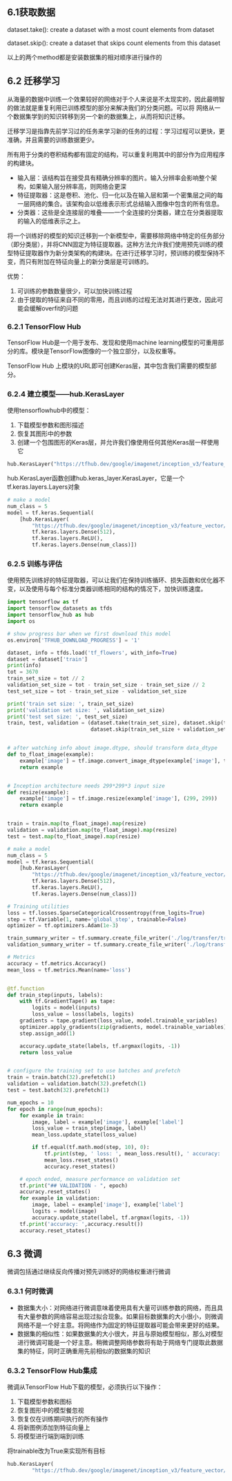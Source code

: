## 6.1获取数据

dataset.take(): create a dataset with a most count elements from dataset

dataset.skip(): create a dataset that skips count elements from this dataset

以上的两个method都是安装数据集的相对顺序进行操作的

## 6.2 迁移学习

从海量的数据中训练一个效果较好的网络对于个人来说是不太现实的，因此最明智的做法就是重复利用已训练模型的部分来解决我们的分类问题。可以将 网络从一个数据集学到的知识转移到另一个新的数据集上，从而将知识迁移。

迁移学习是指靠先前学习过的任务来学习新的任务的过程：学习过程可以更快，更准确，并且需要的训练数据更少。

所有用于分类的卷积结构都有固定的结构，可以重复利用其中的部分作为应用程序的构建块。

* 输入层：该结构旨在接受具有精确分辨率的图片。输入分辨率会影响整个架构，如果输入层分辨率高，则网络会更深
* 特征提取器：这是卷积、池化、归一化以及在输入层和第一个密集层之间的每一层网络的集合。该架构会以低维表示形式总结输入图像中包含的所有信息。
* 分类器：这些是全连接层的堆叠——一个全连接的分类器，建立在分类器提取的输入的低维表示之上。

将一个训练好的模型的知识迁移到一个新模型中，需要移除网络中特定的任务部分（即分类层），并将CNN固定为特征提取器。这种方法允许我们使用预先训练的模型特征提取器作为新分类架构的构建块。在进行迁移学习时，预训练的模型保持不变，而只有附加在特征向量上的新分类层是可训练的。

优势：

1. 可训练的参数数量很少，可以加快训练过程
2. 由于提取的特征来自不同的零用，而且训练的过程无法对其进行更改，因此可能会缓解overfit的问题

### 6.2.1 TensorFlow Hub

TensorFlow Hub是一个用于发布、发现和使用machine learning模型的可重用部分的库。模块是TensorFlow图像的一个独立部分，以及权重等。

TensorFlow Hub 上模块的URL即可创建Keras层，其中包含我们需要的模型部分。

### 6.2.4 建立模型——hub.KerasLayer

使用tensorflowhub中的模型：

1. 下载模型参数和图形描述
2. 恢复其图形中的参数
3. 创建一个包围图形的Keras层，并允许我们像使用任何其他Keras层一样使用它

```python
hub.KerasLayer("https://tfhub.dev/google/imagenet/inception_v3/feature_vector/4", output_shape=[2048], trainable=False)
```

hub.KerasLayer函数创建hub.keras_layer.KerasLayer，它是一个tf.keras.layers.Layers对象

```python
# make a model
num_class = 5
model = tf.keras.Sequential(
    [hub.KerasLayer(
        "https://tfhub.dev/google/imagenet/inception_v3/feature_vector/4", output_shape=[2048], trainable=False),
        tf.keras.layers.Dense(512),
        tf.keras.layers.ReLU(),
        tf.keras.layers.Dense(num_class)])
```

### 6.2.5 训练与评估

使用预先训练好的特征提取器，可以让我们在保持训练循环、损失函数和优化器不变，以及使用与每个标准分类器训练相同的结构的情况下，加快训练速度。

```python
import tensorflow as tf
import tensorflow_datasets as tfds
import tensorflow_hub as hub
import os

# show progress bar when we first download this model
os.environ['TFHUB_DOWNLOAD_PROGRESS'] = '1'

dataset, info = tfds.load('tf_flowers', with_info=True)
dataset = dataset['train']
print(info)
tot = 3670
train_set_size = tot // 2
validation_set_size = tot - train_set_size - train_set_size // 2
test_set_size = tot - train_set_size - validation_set_size

print('train set size: ', train_set_size)
print('validation set size: ', validation_set_size)
print('test set size: ', test_set_size)
train, test, validation = (dataset.take(train_set_size), dataset.skip(train_set_size).take(validation_set_size),
                           dataset.skip(train_set_size + validation_set_size).take(test_set_size))


# after watching info about image.dtype, should transform data_dtype
def to_float_image(example):
    example['image'] = tf.image.convert_image_dtype(example['image'], tf.float32)
    return example


# Inception architecture needs 299*299*3 input size
def resize(example):
    example['image'] = tf.image.resize(example['image'], (299, 299))
    return example


train = train.map(to_float_image).map(resize)
validation = validation.map(to_float_image).map(resize)
test = test.map(to_float_image).map(resize)

# make a model
num_class = 5
model = tf.keras.Sequential(
    [hub.KerasLayer(
        "https://tfhub.dev/google/imagenet/inception_v3/feature_vector/4", output_shape=[2048], trainable=False),
        tf.keras.layers.Dense(512),
        tf.keras.layers.ReLU(),
        tf.keras.layers.Dense(num_class)])

# Training utilities
loss = tf.losses.SparseCategoricalCrossentropy(from_logits=True)
step = tf.Variable(1, name='global_step', trainable=False)
optimizer = tf.optimizers.Adam(1e-3)

train_summary_writer = tf.summary.create_file_writer('./log/transfer/train')
validation_summary_writer = tf.summary.create_file_writer('./log/transfer/validation')

# Metrics
accuracy = tf.metrics.Accuracy()
mean_loss = tf.metrics.Mean(name='loss')


@tf.function
def train_step(inputs, labels):
    with tf.GradientTape() as tape:
        logits = model(inputs)
        loss_value = loss(labels, logits)
    gradients = tape.gradient(loss_value, model.trainable_variables)
    optimizer.apply_gradients(zip(gradients, model.trainable_variables))
    step.assign_add(1)

    accuracy.update_state(labels, tf.argmax(logits, -1))
    return loss_value


# configure the training set to use batches and prefetch
train = train.batch(32).prefetch(1)
validation = validation.batch(32).prefetch(1)
test = test.batch(32).prefetch(1)

num_epochs = 10
for epoch in range(num_epochs):
    for example in train:
        image, label = example['image'], example['label']
        loss_value = train_step(image, label)
        mean_loss.update_state(loss_value)

        if tf.equal(tf.math.mod(step, 10), 0):
            tf.print(step, ' loss: ', mean_loss.result(), ' accuracy: ', accuracy.result())
            mean_loss.reset_states()
            accuracy.reset_states()

    # epoch ended, measure performance on validation set
    tf.print("## VALIDATION - ", epoch)
    accuracy.reset_states()
    for example in validation:
        image, label = example['image'], example['label']
        logits = model(image)
        accuracy.update_state(label, tf.argmax(logits, -1))
    tf.print('accuracy: ',accuracy.result())
    accuracy.reset_states()
```

## 6.3 微调

微调包括通过继续反向传播对预先训练好的网络权重进行微调

### 6.3.1 何时微调

* 数据集大小：对网络进行微调意味着使用具有大量可训练参数的网络，而且具有大量参数的网络容易出现过拟合现象。如果目标数据集的大小很小，则微调网络不是一个好主意。将网络作为固定的特征提取器可能会带来更好的结果。
* 数据集的相似性：如果数据集的大小很大，并且与原始模型相似，那么对模型进行微调可能是一个好主意。稍微调整网络参数将有助于网络专门提取此数据集的特征，同时正确重用先前相似的数据集的知识

### 6.3.2 TensorFlow Hub集成

微调从TensorFlow Hub下载的模型，必须执行以下操作：

1. 下载模型参数和图标
2. 恢复图形中的模型餐忽视
3. 恢复仅在训练期间执行的所有操作
4. 将新图例添加到特征向量上
5. 将模型进行端到端到训练

将trainable改为True来实现所有目标

```python
hub.KerasLayer(
        "https://tfhub.dev/google/imagenet/inception_v3/feature_vector/4", output_shape=[2048], trainable=True)
```




